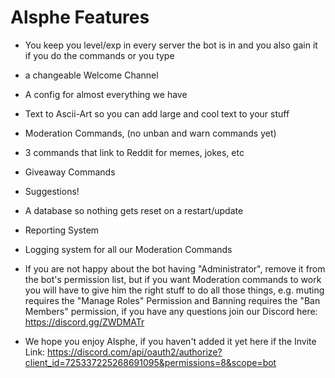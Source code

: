 # Alsphe Features

- You keep you level/exp in every server the bot is in and you also gain it if you do the commands or you type
- a changeable Welcome Channel
- A config for almost everything we have
- Text to Ascii-Art so you can add large and cool text to your stuff
- Moderation Commands, (no unban and warn commands yet)
- 3 commands that link to Reddit for memes, jokes, etc
- Giveaway Commands
- Suggestions!
- A database so nothing gets reset on a restart/update
- Reporting System
- Logging system for all our Moderation Commands

- If you are not happy about the bot having "Administrator", remove it from the bot's permission list, but if you want Moderation commands to work you will have to give him the right stuff to do all those things, e.g. muting requires the "Manage Roles" Permission and Banning requires the "Ban Members" permission, if you have any questions join our Discord here: https://discord.gg/ZWDMATr

- We hope you enjoy Alsphe, if you haven't added it yet here if the Invite Link: https://discord.com/api/oauth2/authorize?client_id=725337225268691095&permissions=8&scope=bot 
